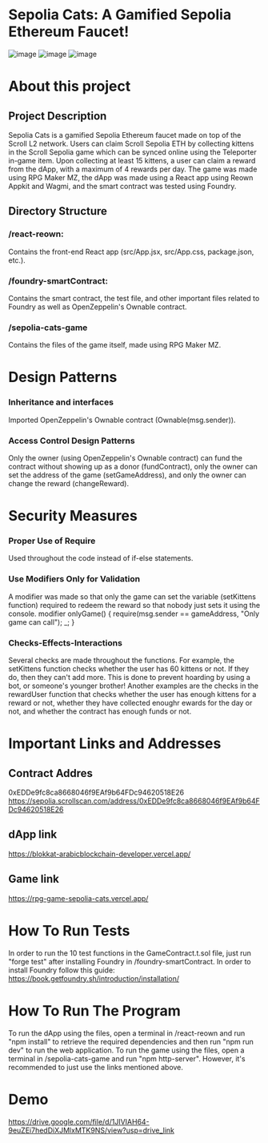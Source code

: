 # Sepolia Cats: A Gamified Sepolia Ethereum Faucet!
![image](https://github.com/user-attachments/assets/56af50e6-967b-4eb7-8dd8-4543809f3565)
![image](https://github.com/user-attachments/assets/7f965537-36e0-438d-be96-eb397ec7f7b8)
![image](https://github.com/user-attachments/assets/c373921a-775c-46e2-8c43-768e343ce523)


# About this project

## Project Description
Sepolia Cats is a gamified Sepolia Ethereum faucet made on top of the Scroll L2 network.
Users can claim Scroll Sepolia ETH by collecting kittens in the Scroll Sepolia game which can be synced online using the Teleporter
in-game item.
Upon collecting at least 15 kittens, a user can claim a reward from the dApp, with a maximum of 4 rewards per day.
The game was made using RPG Maker MZ, the dApp was made using a React app using Reown Appkit and Wagmi, and the smart contract was tested
using Foundry.

## Directory Structure

### /react-reown:
Contains the front-end React app (src/App.jsx, src/App.css, package.json, etc.).

### /foundry-smartContract:
Contains the smart contract, the test file, and other important files related to Foundry as well as OpenZeppelin's Ownable contract.

### /sepolia-cats-game
Contains the files of the game itself, made using RPG Maker MZ.


# Design Patterns
### Inheritance and interfaces
Imported OpenZeppelin's Ownable contract (Ownable(msg.sender)).
### Access Control Design Patterns
Only the owner (using OpenZeppelin's Ownable contract) can fund the contract without showing up as a donor (fundContract), only the owner can set the address of the game (setGameAddress),
and only the owner can change the reward (changeReward).


# Security Measures
### Proper Use of Require
Used throughout the code instead of if-else statements.
### Use Modifiers Only for Validation
A modifier was made so that only the game can set the variable (setKittens function) required to redeem the reward so that nobody just sets it using the console.
modifier onlyGame() {
    require(msg.sender == gameAddress, "Only game can call");
    _;
}
### Checks-Effects-Interactions
Several checks are made throughout the functions. For example, the setKittens function checks whether the user has 60 kittens or not. If they do, then they can't add more. This is done
to prevent hoarding by using a bot, or someone's younger brother!
Another examples are the checks in the rewardUser function that checks whether the user has enough kittens for a reward or not, whether they have collected enoughr ewards for the
day or not, and whether the contract has enough funds or not.


# Important Links and Addresses

## Contract Addres
0xEDDe9fc8ca8668046f9EAf9b64FDc94620518E26
https://sepolia.scrollscan.com/address/0xEDDe9fc8ca8668046f9EAf9b64FDc94620518E26

## dApp link
https://blokkat-arabicblockchain-developer.vercel.app/

## Game link
https://rpg-game-sepolia-cats.vercel.app/


# How To Run Tests
In order to run the 10 test functions in the GameContract.t.sol file, just run "forge test" after installing Foundry in /foundry-smartContract.
In order to install Foundry follow this guide: https://book.getfoundry.sh/introduction/installation/


# How To Run The Program
To run the dApp using the files, open a terminal in /react-reown and run "npm install" to retrieve the required dependencies and then run "npm run dev" to run the web application.
To run the game using the files, open a terminal in /sepolia-cats-game and run "npm http-server".
However, it's recommended to just use the links mentioned above.

# Demo
https://drive.google.com/file/d/1JIVIAH64-9euZEi7hedDiXJMlxMTK9NS/view?usp=drive_link
